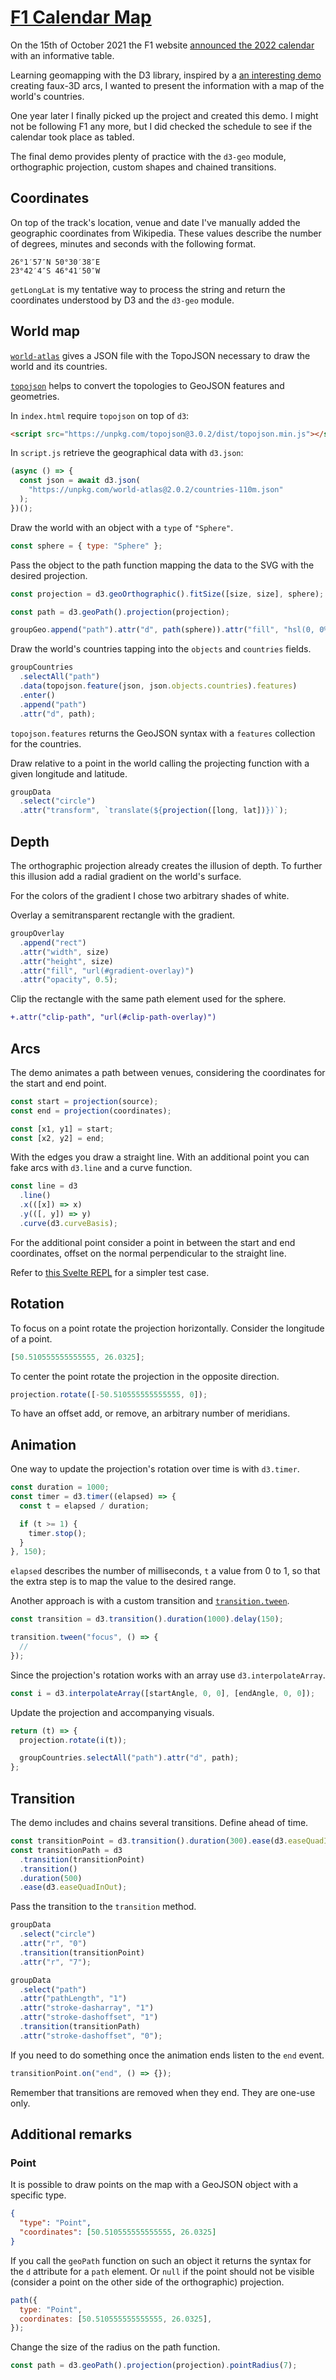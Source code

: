 # [F1 Calendar Map](https://codepen.io/borntofrappe/full/GRGJYMN)

On the 15th of October 2021 the F1 website [ announced the 2022 calendar](https://www.formula1.com/en/latest/article.formula-1-announces-23-race-calendar-for-2022.2HcIP34fK3Zznx7YZfWL6P.html) with an informative table.

Learning geomapping with the D3 library, inspired by a [an interesting demo](http://bl.ocks.org/dwtkns/4973620) creating faux-3D arcs, I wanted to present the information with a map of the world's countries.

One year later I finally picked up the project and created this demo. I might not be following F1 any more, but I did checked the schedule to see if the calendar took place as tabled.

The final demo provides plenty of practice with the `d3-geo` module, orthographic projection, custom shapes and chained transitions.

## Coordinates

On top of the track's location, venue and date I've manually added the geographic coordinates from Wikipedia. These values describe the number of degrees, minutes and seconds with the following format.

```
26°1′57″N 50°30′38″E
23°42′4″S 46°41′50″W
```

`getLongLat` is my tentative way to process the string and return the coordinates understood by D3 and the `d3-geo` module.

## World map

[`world-atlas`](https://github.com/topojson/world-atlas) gives a JSON file with the TopoJSON necessary to draw the world and its countries.

[`topojson`](https://github.com/topojson/topojson) helps to convert the topologies to GeoJSON features and geometries.

In `index.html` require `topojson` on top of `d3`:

```html
<script src="https://unpkg.com/topojson@3.0.2/dist/topojson.min.js"></script>
```

In `script.js` retrieve the geographical data with `d3.json`:

```js
(async () => {
  const json = await d3.json(
    "https://unpkg.com/world-atlas@2.0.2/countries-110m.json"
  );
})();
```

Draw the world with an object with a `type` of `"Sphere"`.

```js
const sphere = { type: "Sphere" };
```

Pass the object to the path function mapping the data to the SVG with the desired projection.

```js
const projection = d3.geoOrthographic().fitSize([size, size], sphere);

const path = d3.geoPath().projection(projection);

groupGeo.append("path").attr("d", path(sphere)).attr("fill", "hsl(0, 0%, 97%)");
```

Draw the world's countries tapping into the `objects` and `countries` fields.

```js
groupCountries
  .selectAll("path")
  .data(topojson.feature(json, json.objects.countries).features)
  .enter()
  .append("path")
  .attr("d", path);
```

`topojson.features` returns the GeoJSON syntax with a `features` collection for the countries.

Draw relative to a point in the world calling the projecting function with a given longitude and latitude.

```js
groupData
  .select("circle")
  .attr("transform", `translate(${projection([long, lat])})`);
```

## Depth

The orthographic projection already creates the illusion of depth. To further this illusion add a radial gradient on the world's surface.

For the colors of the gradient I chose two arbitrary shades of white.

Overlay a semitransparent rectangle with the gradient.

```js
groupOverlay
  .append("rect")
  .attr("width", size)
  .attr("height", size)
  .attr("fill", "url(#gradient-overlay)")
  .attr("opacity", 0.5);
```

Clip the rectangle with the same path element used for the sphere.

```diff
+.attr("clip-path", "url(#clip-path-overlay)")
```

## Arcs

The demo animates a path between venues, considering the coordinates for the start and end point.

```js
const start = projection(source);
const end = projection(coordinates);

const [x1, y1] = start;
const [x2, y2] = end;
```

With the edges you draw a straight line. With an additional point you can fake arcs with `d3.line` and a curve function.

```js
const line = d3
  .line()
  .x(([x]) => x)
  .y(([, y]) => y)
  .curve(d3.curveBasis);
```

For the additional point consider a point in between the start and end coordinates, offset on the normal perpendicular to the straight line.

Refer to [this Svelte REPL](https://svelte.dev/repl/7a2ab054457341b682f3b0bdb61a1c2f?version=3.52.0) for a simpler test case.

## Rotation

To focus on a point rotate the projection horizontally. Consider the longitude of a point.

```js
[50.510555555555555, 26.0325];
```

To center the point rotate the projection in the opposite direction.

```js
projection.rotate([-50.510555555555555, 0]);
```

To have an offset add, or remove, an arbitrary number of meridians.

## Animation

One way to update the projection's rotation over time is with `d3.timer`.

```js
const duration = 1000;
const timer = d3.timer((elapsed) => {
  const t = elapsed / duration;

  if (t >= 1) {
    timer.stop();
  }
}, 150);
```

`elapsed` describes the number of milliseconds, `t` a value from 0 to 1, so that the extra step is to map the value to the desired range.

Another approach is with a custom transition and [`transition.tween`](https://github.com/d3/d3-transition/blob/main/README.md#transition_tween).

```js
const transition = d3.transition().duration(1000).delay(150);

transition.tween("focus", () => {
  //
});
```

Since the projection's rotation works with an array use `d3.interpolateArray`.

```js
const i = d3.interpolateArray([startAngle, 0, 0], [endAngle, 0, 0]);
```

Update the projection and accompanying visuals.

```js
return (t) => {
  projection.rotate(i(t));

  groupCountries.selectAll("path").attr("d", path);
};
```

## Transition

The demo includes and chains several transitions. Define ahead of time.

```js
const transitionPoint = d3.transition().duration(300).ease(d3.easeQuadIn);
const transitionPath = d3
  .transition(transitionPoint)
  .transition()
  .duration(500)
  .ease(d3.easeQuadInOut);
```

Pass the transition to the `transition` method.

```js
groupData
  .select("circle")
  .attr("r", "0")
  .transition(transitionPoint)
  .attr("r", "7");

groupData
  .select("path")
  .attr("pathLength", "1")
  .attr("stroke-dasharray", "1")
  .attr("stroke-dashoffset", "1")
  .transition(transitionPath)
  .attr("stroke-dashoffset", "0");
```

If you need to do something once the animation ends listen to the `end` event.

```js
transitionPoint.on("end", () => {});
```

Remember that transitions are removed when they end. They are one-use only.

## Additional remarks

### Point

It is possible to draw points on the map with a GeoJSON object with a specific type.

```json
{
  "type": "Point",
  "coordinates": [50.510555555555555, 26.0325]
}
```

If you call the `geoPath` function on such an object it returns the syntax for the `d` attribute for a `path` element. Or `null` if the point should not be visible (consider a point on the other side of the orthographic) projection.

```js
path({
  type: "Point",
  coordinates: [50.510555555555555, 26.0325],
});
```

Change the size of the radius on the path function.

```js
const path = d3.geoPath().projection(projection).pointRadius(7);
```
